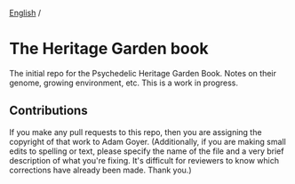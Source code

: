 [English](./README.md) /
# The Heritage Garden book
The initial repo for the Psychedelic Heritage Garden Book. Notes on their genome, growing environment, etc.
This is a work in progress.

## Contributions

If you make any pull requests to this repo, then you are assigning the copyright of that work to Adam Goyer. (Additionally, if you are making small edits to spelling or text, please specify the name of the file and a very brief description of what you're fixing. It's difficult for reviewers to know which corrections have already been made. Thank you.)


